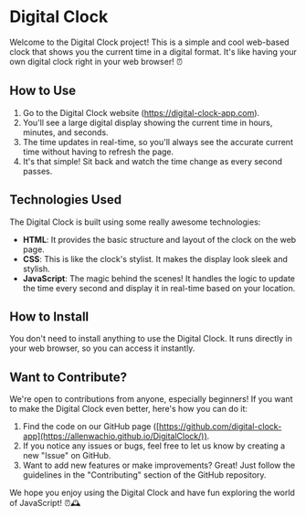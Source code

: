 # Digital Clock

Welcome to the Digital Clock project! This is a simple and cool web-based clock that shows you the current time in a digital format. It's like having your own digital clock right in your web browser! ⏰

## How to Use

1. Go to the Digital Clock website (https://digital-clock-app.com).
2. You'll see a large digital display showing the current time in hours, minutes, and seconds.
3. The time updates in real-time, so you'll always see the accurate current time without having to refresh the page.
4. It's that simple! Sit back and watch the time change as every second passes.

## Technologies Used

The Digital Clock is built using some really awesome technologies:
- **HTML**: It provides the basic structure and layout of the clock on the web page.
- **CSS**: This is like the clock's stylist. It makes the display look sleek and stylish.
- **JavaScript**: The magic behind the scenes! It handles the logic to update the time every second and display it in real-time based on your location.

## How to Install

You don't need to install anything to use the Digital Clock. It runs directly in your web browser, so you can access it instantly.

## Want to Contribute?

We're open to contributions from anyone, especially beginners! If you want to make the Digital Clock even better, here's how you can do it:

1. Find the code on our GitHub page ([https://github.com/digital-clock-app](https://allenwachio.github.io/DigitalClock/)).
2. If you notice any issues or bugs, feel free to let us know by creating a new "Issue" on GitHub.
3. Want to add new features or make improvements? Great! Just follow the guidelines in the "Contributing" section of the GitHub repository.

We hope you enjoy using the Digital Clock and have fun exploring the world of JavaScript! ⏰🕰️
